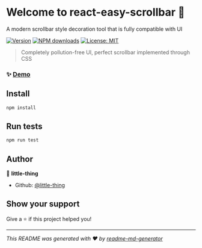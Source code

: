 # Welcome to react-easy-scrollbar 👋
A modern scrollbar style decoration tool that is fully compatible with UI

[![Version](https://img.shields.io/npm/v/react-easy-scrollbar.svg)](https://www.npmjs.com/package/react-easy-scrollbar)
[![NPM downloads](http://img.shields.io/npm/dm/react-easy-scrollbar.svg?style=flat)](https://npmjs.com/package/react-easy-scrollbar)
[![License: MIT](https://img.shields.io/badge/License-MIT-yellow.svg)](#)

> Completely pollution-free UI, perfect scrollbar implemented through CSS

### ✨ [Demo](http://example.com)

## Install

```sh
npm install
```

## Run tests

```sh
npm run test
```

## Author

👤 **little-thing**

* Github: [@little-thing](https://github.com/little-thing)

## Show your support

Give a ⭐️ if this project helped you!


***
_This README was generated with ❤️ by [readme-md-generator](https://github.com/kefranabg/readme-md-generator)_
